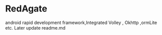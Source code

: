 # RedAgate
android rapid development framework,Integrated Volley , Okhttp ,ormLite etc.
Later update readme.md
